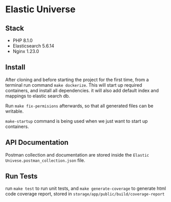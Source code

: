 # Elastic Universe

## Stack

-   PHP 8.1.0
-   Elasticsearch 5.6.14
-   Nginx 1.23.0

## Install

After cloning and before starting the project for the first time, from a terminal run command `make dockerize`. This will start up required containers, and install all dependencies.
it will also add default index and mappings to elastic search db.

Run `make fix-permisions` afterwards, so that all generated files can be writable.

`make-startup` command is being used when we just want to start up containers.

## API Documentation

Postman collection and documentation are stored inside the
`Elastic Univese.postman_collection.json` file.

## Run Tests

run `make test` to run unit tests, and `make generate-coverage` to generate html code coverage report, stored in `storage/app/public/build/coverage-report`
